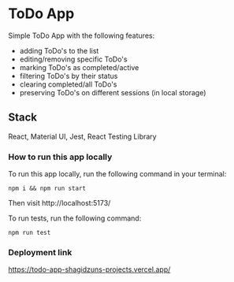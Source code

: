 # ToDo App

Simple ToDo App with the following features:

- adding ToDo's to the list
- editing/removing specific ToDo's
- marking ToDo's as completed/active
- filtering ToDo's by their status
- clearing completed/all ToDo's
- preserving ToDo's on different sessions (in local storage) 

## Stack

React, Material UI, Jest, React Testing Library

### How to run this app locally

To run this app locally, run the following command in your terminal:
```
npm i && npm run start
```

Then visit http://localhost:5173/

To run tests, run the following command:
```
npm run test
```

### Deployment link

https://todo-app-shagidzuns-projects.vercel.app/
